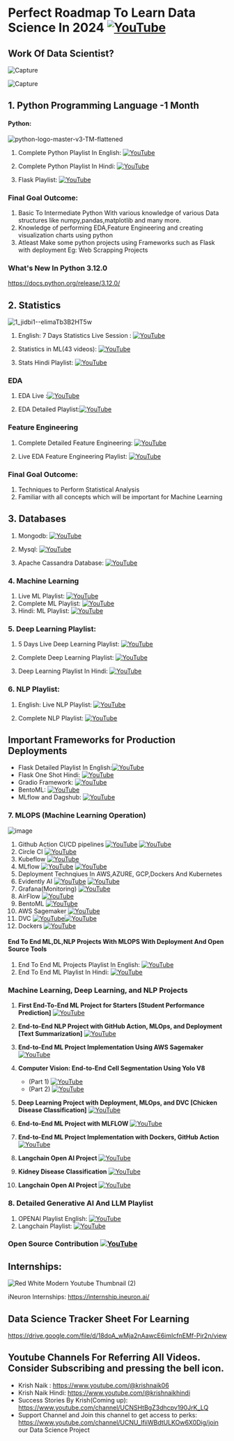 # Perfect Roadmap To Learn Data Science In 2024 [![YouTube](https://img.shields.io/badge/YouTube-Video-red)](https://www.youtube.com/watch?v=Rv6UFGNmNZg&list=PLZoTAELRMXVPS-dOaVbAux22vzqdgoGhG&index=2)

## Work Of Data Scientist?
![Capture](https://user-images.githubusercontent.com/20041231/211718743-d6604ff7-8828-422b-9b60-ec156cdaf054.JPG)

![Capture](https://user-images.githubusercontent.com/20041231/211718788-8d71ca8c-430a-4dbe-98f2-c66da015ac6e.JPG)

## 1. Python Programming Language -1 Month
#### Python:
![python-logo-master-v3-TM-flattened](https://user-images.githubusercontent.com/20041231/211717885-0b1e049b-f5b3-457d-ba7a-9345ec3aa39c.png)

1. Complete Python Playlist In English: [![YouTube](https://img.shields.io/badge/YouTube-Video-green)](https://www.youtube.com/watch?v=bPrmA1SEN2k&list=PLZoTAELRMXVNUL99R4bDlVYsncUNvwUBB)

2. Complete Python Playlist In Hindi:   [![YouTube](https://img.shields.io/badge/YouTube-Video-green)](https://www.youtube.com/watch?v=MJd9d9Mpxg0&list=PLTDARY42LDV4qqiJd1Z1tShm3mp9-rP4v)

3. Flask Playlist:    [![YouTube](https://img.shields.io/badge/YouTube-Video-green)](https://www.youtube.com/watch?v=4L_xAWDRs7w&list=PLZoTAELRMXVPBaLN3e-uoVRR9hlRFRfUc)

### Final Goal Outcome:
1. Basic To Intermediate Python With various knowledge of various Data structures like numpy,pandas,matplotlib and many more.
2. Knowledge of performing EDA,Feature Engineering and creating visualization charts using python 
3. Atleast Make some python projects using Frameworks such as Flask with deployment Eg: Web Scrapping Projects  

### What's New In Python 3.12.0
https://docs.python.org/release/3.12.0/

## 2. Statistics
![1_jidbi1--elimaTb3B2HT5w](https://user-images.githubusercontent.com/20041231/211717931-134aaac2-a8fc-445b-93a6-ae241c66ba5b.png)

1. English: 7 Days Statistics Live Session : [![YouTube](https://img.shields.io/badge/YouTube-Video-green)](https://www.youtube.com/watch?v=11unm2hmvOQ&list=PLZoTAELRMXVMgtxAboeAx-D9qbnY94Yay)

2. Statistics in ML(43 videos): [![YouTube](https://img.shields.io/badge/YouTube-Video-green)](https://www.youtube.com/watch?v=zRUliXuwJCQ&list=PLZoTAELRMXVMhVyr3Ri9IQ-t5QPBtxzJO)

3. Stats Hindi Playlist: [![YouTube](https://img.shields.io/badge/YouTube-Video-green)](https://www.youtube.com/watch?v=7y3XckjaVOw&list=PLTDARY42LDV6YHSRo669_uDDGmUEmQnDJ)

### EDA
1. EDA Live :[![YouTube](https://img.shields.io/badge/YouTube-Video-green)](https://www.youtube.com/playlist?list=PLZoTAELRMXVPzj1D0i_6ajJ6gyD22b3jh)

2. EDA Detailed Playlist:[![YouTube](https://img.shields.io/badge/YouTube-Video-green)](https://www.youtube.com/watch?v=ioN1jcWxbv8&list=PLZoTAELRMXVPQyArDHyQVjQxjj_YmEuO9)

### Feature Engineering

1. Complete Detailed Feature Engineering: [![YouTube](https://img.shields.io/badge/YouTube-Video-green)](https://www.youtube.com/watch?v=6WDFfaYtN6s&list=PLZoTAELRMXVPwYGE2PXD3x0bfKnR0cJjN)

2. Live EDA Feature Engineering Playlist: [![YouTube](https://img.shields.io/badge/YouTube-Video-green)](https://www.youtube.com/watch?v=bTN-6VPe8c0&list=PLZoTAELRMXVPzj1D0i_6ajJ6gyD22b3jh)

### Final Goal Outcome: 
1. Techniques to Perform Statistical Analysis
2. Familiar with all concepts which will be important for Machine Learning

## 3. Databases
1. Mongodb: [![YouTube](https://img.shields.io/badge/YouTube-Video-green)](https://www.youtube.com/watch?v=magzEfYqIos&list=PLZoTAELRMXVN_8zzsevm1bm6G-plsiO1I)

2. Mysql: [![YouTube](https://img.shields.io/badge/YouTube-Video-green)](https://www.youtube.com/watch?v=us1XyayQ6fU&list=PLZoTAELRMXVNMRWlVf0bDDSxNEn38u9Cl)
3. Apache Cassandra Database: [![YouTube](https://img.shields.io/badge/documentaion-link-green)](https://cassandra.apache.org/_/index.html )

### 4. Machine Learning
1. Live ML Playlist: [![YouTube](https://img.shields.io/badge/YouTube-Video-green)](https://www.youtube.com/watch?v=z8sxaUw_f-M&list=PLZoTAELRMXVPjaAzURB77Kz0YXxj65tYz)
2. Complete ML Playlist: [![YouTube](https://img.shields.io/badge/YouTube-Video-green)](https://www.youtube.com/watch?v=bPrmA1SEN2k&list=PLZoTAELRMXVPBTrWtJkn3wWQxZkmTXGwe)
3. Hindi: ML Playlist: [![YouTube](https://img.shields.io/badge/YouTube-Video-green)](https://www.youtube.com/watch?v=7uwa9aPbBRU&list=PLTDARY42LDV7WGmlzZtY-w9pemyPrKNUZ)

### 5. Deep Learning Playlist:
1. 5 Days Live Deep Learning Playlist: [![YouTube](https://img.shields.io/badge/YouTube-Video-green)](https://www.youtube.com/watch?v=8arGWdq_KL0&list=PLZoTAELRMXVPiyueAqA_eQnsycC_DSBns)

2. Complete Deep Learning Playlist: [![YouTube](https://img.shields.io/badge/YouTube-Video-green)](https://www.youtube.com/watch?v=YFNKnUhm_-s&list=PLZoTAELRMXVPGU70ZGsckrMdr0FteeRUi)
3. Deep Learning Playlist In Hindi: [![YouTube](https://img.shields.io/badge/YouTube-Video-green)](https://www.youtube.com/watch?v=SlbbvhO3jKY&list=PLTDARY42LDV4Ic6ZPHIh_CdlPwkKDJmpk)

### 6. NLP Playlist:
1. English: Live NLP Playlist: [![YouTube](https://img.shields.io/badge/YouTube-Video-green)](https://www.youtube.com/watch?v=w3coRFpyddQ&list=PLZoTAELRMXVNNrHSKv36Lr3_156yCo6Nn)

2. Complete NLP Playlist: [![YouTube](https://img.shields.io/badge/YouTube-Video-green)](https://www.youtube.com/watch?v=fM4qTMfCoak&list=PLZoTAELRMXVMdJ5sqbCK2LiM0HhQVWNzm)

## Important Frameworks for Production Deployments

- Flask Detailed Playlist In English:[![YouTube](https://img.shields.io/badge/documentaion-link-green)](https://www.youtube.com/watch?v=4L_xAWDRs7w&list=PLZoTAELRMXVPBaLN3e-uoVRR9hlRFRfUc)
- Flask One Shot Hindi: [![YouTube](https://img.shields.io/badge/documentaion-link-green)](https://www.youtube.com/watch?v=KF-rDqQfqz0)
- Gradio Framework: [![YouTube](https://img.shields.io/badge/documentaion-link-green)](https://www.youtube.com/watch?v=wruyZWre2sM)
- BentoML: [![YouTube](https://img.shields.io/badge/documentaion-link-green)](https://www.youtube.com/watch?v=i_FtfdOKa2M)
- MLflow and Dagshub: [![YouTube](https://img.shields.io/badge/documentaion-link-green)](https://www.youtube.com/watch?v=qdcHHrsXA48)


### 7. MLOPS (Machine Learning Operation)
![image](https://github.com/krishnaik06/Perfect-Roadmap-To-Learn-Data-Science-In-2024/assets/20041231/9eca24f9-b684-4eba-af96-b107f774d19e)
1. Github Action CI/CD pipelines [![YouTube](https://img.shields.io/badge/documentaion-link-green)](https://github.com/features/actions) [![YouTube](https://img.shields.io/badge/YouTube-Video-red)](https://www.youtube.com/watch?v=p7V4Aa7qEpw&list=PLZoTAELRMXVOjQdyqlCmOtq1nZnSsWvag&index=3)
2. Circle CI [![YouTube](https://img.shields.io/badge/documentaion-link-green)](https://circleci.com/docs/)
3. Kubeflow [![YouTube](https://img.shields.io/badge/documentaion-link-green)](https://www.kubeflow.org/docs/)
4. MLflow [![YouTube](https://img.shields.io/badge/documentaion-link-green)](https://mlflow.org/docs/latest/index.html) [![YouTube](https://img.shields.io/badge/YouTube-Video-red)]([https://www.youtube.com/watch?v=8vmKtS8W7IQ](https://www.youtube.com/watch?v=pxk1Fr33-L4))
5. Deployment Technqiues In AWS,AZURE, GCP,Dockers And Kubernetes 
6. Evidently AI [![YouTube](https://img.shields.io/badge/documentaion-link-green)](https://www.evidentlyai.com/) [![YouTube](https://img.shields.io/badge/YouTube-Video-red)](https://www.youtube.com/watch?v=cgc3dSEAel0)
7. Grafana(Monitoring) [![YouTube](https://img.shields.io/badge/documentaion-link-green)](https://grafana.com/)
8. AirFlow [![YouTube](https://img.shields.io/badge/documentaion-link-green)](https://airflow.apache.org/)
9. BentoML [![YouTube](https://img.shields.io/badge/YouTube-Video-red)](https://www.youtube.com/watch?v=i_FtfdOKa2M)
10. AWS Sagemaker [![YouTube](https://img.shields.io/badge/YouTube-Video-red)](https://www.youtube.com/watch?v=Le-A72NjaWs&list=PLZoTAELRMXVPS-dOaVbAux22vzqdgoGhG&index=16)
11. DVC [![YouTube](https://img.shields.io/badge/documentaion-link-green)](https://dvc.org/)[![YouTube](https://img.shields.io/badge/YouTube-Video-red)](https://www.youtube.com/watch?v=mHQPzVse2oA)
12. Dockers [![YouTube](https://img.shields.io/badge/YouTube-Video-red)](https://www.youtube.com/watch?v=8vmKtS8W7IQ)

#### End To End ML,DL,NLP Projects With MLOPS With Deployment And Open Source Tools
1. End To End ML Projects Playlist In English: [![YouTube](https://img.shields.io/badge/YouTube-Video-green)](https://www.youtube.com/watch?v=S_F_c9e2bz4&list=PLZoTAELRMXVPS-dOaVbAux22vzqdgoGhG&index=1)
2. End To End ML Playlist In Hindi: [![YouTube](https://img.shields.io/badge/YouTube-Video-green)](https://www.youtube.com/watch?v=NuwUnRpxq2c&list=PLTDARY42LDV7jzL_f68SY-eOQ9tY2lYvR)

### Machine Learning, Deep Learning, and NLP Projects

1. **First End-To-End ML Project for Starters [Student Performance Prediction]**  [![YouTube](https://img.shields.io/badge/YouTube-Video-red)](https://www.youtube.com/watch?v=Rv6UFGNmNZg&list=PLZoTAELRMXVPS-dOaVbAux22vzqdgoGhG&index=2)

2. **End-to-End NLP Project with GitHub Action, MLOps, and Deployment [Text Summarization]**  [![YouTube](https://img.shields.io/badge/YouTube-Video-red)](https://www.youtube.com/watch?v=p7V4Aa7qEpw&list=PLZoTAELRMXVOjQdyqlCmOtq1nZnSsWvag&index=3)

3. **End-to-End ML Project Implementation Using AWS Sagemaker** [![YouTube](https://img.shields.io/badge/YouTube-Video-red)](https://www.youtube.com/watch?v=Le-A72NjaWs&list=PLZoTAELRMXVPS-dOaVbAux22vzqdgoGhG&index=16)

4. **Computer Vision: End-to-End Cell Segmentation Using Yolo V8**
    - (Part 1) [![YouTube](https://img.shields.io/badge/YouTube-Video-red)](https://www.youtube.com/watch?v=r8l31swbU1g&list=PLZoTAELRMXVPS-dOaVbAux22vzqdgoGhG&index=17) 
    - (Part 2) [![YouTube](https://img.shields.io/badge/YouTube-Video-red)](https://www.youtube.com/watch?v=eiK-6ZhphiA&list=PLZoTAELRMXVPS-dOaVbAux22vzqdgoGhG&index=18) 

5. **Deep Learning Project with Deployment, MLOps, and DVC [Chicken Disease Classification]** [![YouTube](https://img.shields.io/badge/YouTube-Video-red)](https://www.youtube.com/watch?v=p1bfK8ZJgkE&list=PLZoTAELRMXVPS-dOaVbAux22vzqdgoGhG&index=14)

6. **End-to-End ML Project with MLFLOW** [![YouTube](https://img.shields.io/badge/YouTube-Video-red)](https://www.youtube.com/watch?v=pxk1Fr33-L4)

7. **End-to-End ML Project Implementation with Dockers, GitHub Action** [![YouTube](https://img.shields.io/badge/YouTube-Video-red)](https://www.youtube.com/watch?v=MJ1vWb1rGwM)
8. **Langchain Open AI Project** [![YouTube](https://img.shields.io/badge/YouTube-Video-red)](https://www.youtube.com/watch?v=_FpT1cwcSLg&list=PLZoTAELRMXVORE4VF7WQ_fAl0L1Gljtar)
9. **Kidney Disease Classification** [![YouTube](https://img.shields.io/badge/YouTube-Video-red)](https://www.youtube.com/watch?v=86BKEv0X2xU)

9. **Langchain Open AI Project** [![YouTube](https://img.shields.io/badge/YouTube-Video-red)](https://www.youtube.com/watch?v=_FpT1cwcSLg&list=PLZoTAELRMXVORE4VF7WQ_fAl0L1Gljtar)


### 8. Detailed Generative AI And LLM Playlist
1. OPENAI Playlist English: [![YouTube](https://img.shields.io/badge/YouTube-Video-green)](https://www.youtube.com/watch?v=CbpsDMwFG2g&list=PLZoTAELRMXVMTWGW9iS45ZTcMsntos6VO)
2. Langchain Playlist: [![YouTube](https://img.shields.io/badge/YouTube-Video-green)](https://www.youtube.com/watch?v=_FpT1cwcSLg&list=PLZoTAELRMXVORE4VF7WQ_fAl0L1Gljtar)

### Open Source Contribution [![YouTube](https://img.shields.io/badge/documentaion-link-green)](https://github.com/krishnaik06/The-Grand-Complete-Data-Science-Materials)

## Internships:
![Red White Modern Youtube Thumbnail (2)](https://user-images.githubusercontent.com/20041231/211718275-abc43b47-b53d-40d7-a93c-24aceaa6bec8.jpg)

iNeuron Internships: https://internship.ineuron.ai/

## Data Science Tracker Sheet For Learning
https://drive.google.com/file/d/18doA_wMja2nAawcE6imIcfnEMf-Pir2n/view

## Youtube Channels For Referring All Videos. Consider Subscribing and pressing the bell icon.

- Krish Naik : https://www.youtube.com/@krishnaik06
- Krish Naik Hindi: https://www.youtube.com/@krishnaikhindi
- Success Stories By Krish(Coming up): https://www.youtube.com/channel/UCNSHtBgZ3dhcpv190JrK_LQ
- Support Channel and Join this channel to get access to perks: https://www.youtube.com/channel/UCNU_lfiiWBdtULKOw6X0Dig/join our Data Science Project






